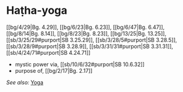 # Haṭha-yoga

[[bg/4/29|Bg. 4.29]], [[bg/6/23|Bg. 6.23]], [[bg/6/47|Bg. 6.47]], [[bg/8/14|Bg. 8.14]], [[bg/8/23|Bg. 8.23]], [[bg/13/25|Bg. 13.25]], [[sb/3/25/29#purport|SB 3.25.29]], [[sb/3/28/5#purport|SB 3.28.5]], [[sb/3/28/9#purport|SB 3.28.9]], [[sb/3/31/31#purport|SB 3.31.31]], [[sb/4/24/71#purport|SB 4.24.71]]

* mystic power via, [[sb/10/6/32#purport|SB 10.6.32]]
* purpose of, [[bg/2/17|Bg. 2.17]]

*See also:* [Yoga](entries/yoga.md)
